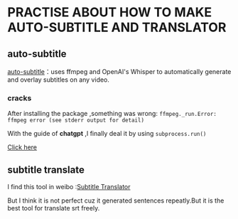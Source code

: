 # PRACTISE ABOUT HOW TO MAKE AUTO-SUBTITLE AND TRANSLATOR

## auto-subtitle
[auto-subtitle](https://github.com/m1guelpf/auto-subtitle)：uses ffmpeg and OpenAI's Whisper to automatically generate and overlay subtitles on any video.
### cracks
After installing the package ,something was wrong:
`ffmpeg._run.Error: ffmpeg error (see stderr output for detail) `

With the guide of **chatgpt** ,I finally deal it by using `subprocess.run()`

[Click here](auto-subtitle\test.py)

## subtitle translate

I find this tool in weibo :[Subtitle Translator](https://github.com/gnehs/subtitle-translator-electron)

But I think it is not perfect cuz it generated sentences repeatly.But it is the best tool for translate srt freely.
